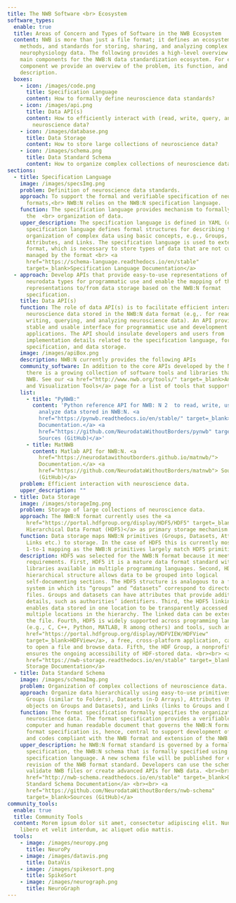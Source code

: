 ```yaml
---
title: The NWB Software <br> Ecosystem
software_types:
  enable: true
  title: Areas of Concern and Types of Software in the NWB Ecosystem
  content: NWB is more than just a file format; it defines an ecosystem of tools,
    methods, and standards for storing, sharing, and analyzing complex
    neurophysiology data. The following provides a high-level overview of the
    main components for the NWB:N data standardization ecosystem. For each
    component we provide an overview of the problem, its function, and a
    description.
  boxes:
    - icon: /images/code.png
      title: Specification Language
      content: How to formally define neuroscience data standards?
    - icon: /images/api.png
      title: Data API(s)
      content: How to efficiently interact with (read, write, query, analyze...)
        neuroscience data?
    - icon: /images/database.png
      title: Data Storage
      content: How to store large collections of neuroscience data?
    - icon: /images/schema.png
      title: Data Standard Schema
      content: How to organize complex collections of neuroscience data?
sections:
  - title: Specification Language
    image: /images/specsImg.png
    problem: Definition of neuroscience data standards.
    approach: To support the formal and verifiable specification of neurodata file
      formats,<br> NWB:N relies on the NWB:N specification language.
    function: The specification language provides mechanism to formally specify
      the  <br> organization of data.
    upper_description: The specification language is defined in YAML (or JSON). The
      specification language defines formal structures for describing the
      organization of complex data using basic concepts, e.g., Groups, Datasets,
      Attributes, and Links. The specification language is used to extend the
      format, which is necessary to store types of data that are not currently
      managed by the format <br> <a
      href="https://schema-language.readthedocs.io/en/stable"
      target=_blank>Specification Language Documentation</a>
  - approach: Develop APIs that provide easy-to-use representations of NWB:N
      neurodata types for programmatic use and enable the mapping of these
      representations to/from data storage based on the NWB:N format
      specification.
    title: Data API(s)
    function: The role of data API(s) is to facilitate efficient interaction with
      neuroscience data stored in the NWB:N data format (e.g,. for reading,
      writing, querying, and analyzing neuroscience data). An API provides a
      stable and usable interface for programmatic use and development of new
      applications. The API should insulate developers and users from
      implementation details related to the specification language, format
      specification, and data storage.
    image: /images/apiBox.png
    description: NWB:N currently provides the following APIs
    community_software: In addition to the core APIs developed by the NWB team,
      there is a growing collection of software tools and libraries that support
      NWB. See our <a href="http://www.nwb.org/tools/" target=_blank>Analysis
      and Visualization Tools</a> page for a list of tools that support NWB.
    list:
      - title: "PyNWB:"
        content: 'Python reference API for NWB: N 2  to read, write, use, extend, and
          analyze data stored in NWB:N. <a
          href="https://pynwb.readthedocs.io/en/stable/" target=_blank>
          Documentation.</a> <a
          href="https://github.com/NeurodataWithoutBorders/pynwb" target=_blank>
          Sources (GitHub)</a>'
      - title: MatNWB
        content: Matlab API for NWB:N. <a
          href="https://neurodatawithoutborders.github.io/matnwb/">
          Documentation.</a> <a
          href="https://github.com/NeurodataWithoutBorders/matnwb"> Sources
          (GitHub)</a>
    problem: Efficient interaction with neuroscience data.
    upper_description: ""
  - title: Data Storage
    image: /images/storageImg.png
    problem: Storage of large collections of neuroscience data.
    approach: The NWB:N format currently uses the <a
      href="https://portal.hdfgroup.org/display/HDF5/HDF5" target=_blank>
      Hierarchical Data Format (HDF5)</a> as primary storage mechanism.
    function: Data storage maps NWB:N primitives (Groups, Datasets, Attributes,
      Links etc.) to storage. In the case of HDF5 this is currently mostly a
      1-to-1 mapping as the NWB:N primitives largely match HDF5 primitives.
    description: HDF5 was selected for the NWB:N format because it meets several key
      requirements. First, HDF5 it is a mature data format standard with
      libraries available in multiple programming languages. Second, HDF5’s
      hierarchical structure allows data to be grouped into logical
      self-documenting sections. The HDF5 structure is analogous to a file
      system in which its “groups” and “datasets” correspond to directories and
      files. Groups and datasets can have attributes that provide additional
      details, such as authorities’ identifiers. Third, the HDF5 linking feature
      enables data stored in one location to be transparently accessed from
      multiple locations in the hierarchy. The linked data can be external to
      the file. Fourth, HDF5 is widely supported across programming languages
      (e.g., C, C++, Python, MATLAB, R among others) and tools, such as, <a
      href="https://portal.hdfgroup.org/display/HDFVIEW/HDFView"
      target=_blank>HDFView</a>, a free, cross-platform application, can be used
      to open a file and browse data. Fifth, the HDF Group, a nonprofit group,
      ensures the ongoing accessibility of HDF-stored data. <br><br> <a
      href="https://nwb-storage.readthedocs.io/en/stable" target=_blank>Data
      Storage Documentation</a>
  - title: Data Standard Schema
    image: /images/schemaImg.png
    problem: Organization of complex collections of neuroscience data.
    approach: Organize data hierarchically using easy-to-use primitives, e.g.,
      Groups (similar to Folders), Datasets (n-D Arrays), Attributes (Metadata
      objects on Groups and Datasets), and Links (links to Groups and Datasets).
    function: The format specification formally specifies the organization of
      neuroscience data. The format specification provides a verifiable,
      computer and human readable document that governs the NWB:N format. The
      format specification is, hence, central to support development of API’s
      and codes compliant with the NWB format and extension of the NWB format.
    upper_description: he NWB:N format standard is governed by a formal format
      specification, the NWB:N schema that is formally specified using the NWB
      specification language. A new schema file will be published for each
      revision of the NWB format standard. Developers can use the schema to
      validate NWB files or create advanced APIs for NWB data. <br><br><a
      href="http://nwb-schema.readthedocs.io/en/stable" target=_blank>Data
      Standard Schema Documentation</a> <br><br> <a
      href="https://github.com/NeurodataWithoutBorders/nwb-schema"
      target=_blank>Sources (GitHub)</a>
community_tools:
  enable: true
  title: Community Tools
  content: Morem ipsum dolor sit amet, consectetur adipiscing elit. Nunc vulputate
    libero et velit interdum, ac aliquet odio mattis.
  tools:
    - image: /images/neuropy.png
      title: NeuroPy
    - image: /images/datavis.png
      title: DataVis
    - image: /images/spikesort.png
      title: SpikeSort
    - image: /images/neurograph.png
      title: NeuroGraph
---
```

